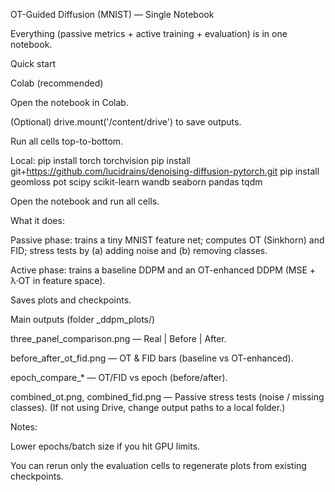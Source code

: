 OT-Guided Diffusion (MNIST) — Single Notebook

Everything (passive metrics + active training + evaluation) is in one notebook.

Quick start

Colab (recommended)

Open the notebook in Colab.

(Optional) drive.mount('/content/drive') to save outputs.

Run all cells top-to-bottom.



Local:
pip install torch torchvision
pip install git+https://github.com/lucidrains/denoising-diffusion-pytorch.git
pip install geomloss pot scipy scikit-learn wandb seaborn pandas tqdm

Open the notebook and run all cells.

What it does:

Passive phase: trains a tiny MNIST feature net; computes OT (Sinkhorn) and FID; stress tests by (a) adding noise and (b) removing classes.

Active phase: trains a baseline DDPM and an OT-enhanced DDPM (MSE + λ·OT in feature space).

Saves plots and checkpoints.

Main outputs (folder _ddpm_plots/)

three_panel_comparison.png — Real | Before | After.

before_after_ot_fid.png — OT & FID bars (baseline vs OT-enhanced).

epoch_compare_* — OT/FID vs epoch (before/after).

combined_ot.png, combined_fid.png — Passive stress tests (noise / missing classes).
(If not using Drive, change output paths to a local folder.)

Notes:

Lower epochs/batch size if you hit GPU limits.

You can rerun only the evaluation cells to regenerate plots from existing checkpoints.
